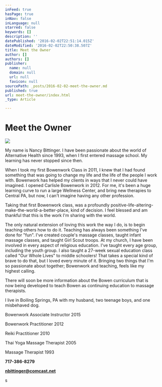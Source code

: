 ```yaml
---
inFeed: true
hasPage: true
inNav: false
inLanguage: null
starred: false
keywords: []
description: ''
datePublished: '2016-02-02T22:51:14.015Z'
dateModified: '2016-02-02T22:50:38.507Z'
title: Meet the Owner
author: []
authors: []
publisher:
  name: null
  domain: null
  url: null
  favicon: null
sourcePath: _posts/2016-02-02-meet-the-owner.md
published: true
url: meet-the-owner/index.html
_type: Article

---
```

# Meet the Owner
![](https://the-grid-user-content.s3-us-west-2.amazonaws.com/0a790b9c-ed3b-47d0-bb17-b2e6f58dad7e.jpg)

My name is Nancy Bittinger. I have been passionate
about the world of Alternative Health since 1993, when I first entered massage
school. My learning has never stopped since then.

When I took
my first Bowenwork Class in 2011, I knew that I had found something that was
going to change my life and the life of the people I work with. Bowenwork has
helped my clients in ways that I never could have imagined. I opened Carlisle
Bowenwork in 2012\. For me, it's been a huge learning curve to run a large
Wellness Center, and bring new therapies to Central PA, but now, I can't
imagine having any other profession.

Taking that
first Bowenwork class, was a profoundly
positive-life-altering-make-the-world-a-better-place, kind of decision. I feel
blessed and am thankful that this is the work I'm sharing with the world.

The only
natural extension of loving this work the way I do, is to begin teaching others
how to do it. Teaching has always been something I've done for "fun". I've
created couple's massage classes, taught infant massage classes, and taught
Girl Scout troops. At my church, I have been involved in every aspect of
religious education. I've taught every age group, including the youth group. I
also taught a 27-week sexual education class called "Our Whole Lives" to middle
schoolers! That takes a special kind of brave to do that, but I loved every
minute of it. Bringing two things that I'm so passionate about together;
Bowenwork and teaching, feels like my highest calling.

There will
soon be more information about the Bowen curriculum that is now being developed
to teach Bowen as continuing education to massage therapists.

I live in
Boiling Springs, PA with my husband, two teenage boys, and one misbehaved dog.

Bowenwork
Associate Instructor 2015

Bowenwork
Practitioner 2012

Reiki
Practitioner 2010

Thai Yoga
Massage Therapist 2005

Massage
Therapist 1993

**717-386-8279**

**nbittinger@comcast.net**

s